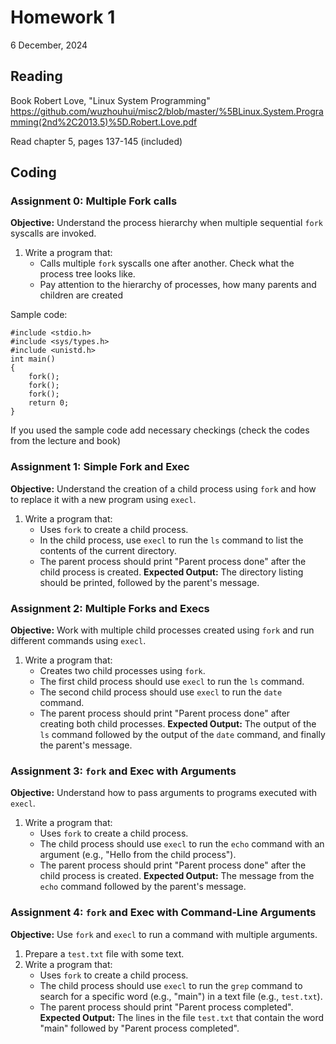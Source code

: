 # Homework 1
6 December, 2024

## Reading

Book Robert Love, "Linux System Programming"
https://github.com/wuzhouhui/misc2/blob/master/%5BLinux.System.Programming(2nd%2C2013.5)%5D.Robert.Love.pdf

Read chapter 5, pages 137-145 (included)

## Coding

### Assignment 0: Multiple Fork calls

**Objective:** Understand the process hierarchy when multiple sequential `fork` syscalls are invoked.

1. Write a program that:
    - Calls multiple  `fork` syscalls one after another. Check what the process tree looks like.
    - Pay attention to the hierarchy of processes, how many parents and children are created

Sample code:
```
#include <stdio.h>
#include <sys/types.h>
#include <unistd.h>
int main()
{
    fork();
    fork();
    fork();
    return 0;
}
```

If you used the sample code add necessary checkings (check the codes from the lecture and book)

### Assignment 1: Simple Fork and Exec

**Objective:** Understand the creation of a child process using `fork` and how to replace it with a new program using `execl`.
1. Write a program that:
    - Uses `fork` to create a child process.
    - In the child process, use `execl` to run the `ls` command to list the contents of the current directory.
    - The parent process should print "Parent process done" after the child process is created.
**Expected Output:** The directory listing should be printed, followed by the parent's message.

### Assignment 2: Multiple Forks and Execs

**Objective:** Work with multiple child processes created using `fork` and run different commands using `execl`.
1. Write a program that:
    - Creates two child processes using `fork`.
    - The first child process should use `execl` to run the `ls` command.
    - The second child process should use `execl` to run the `date` command.
    - The parent process should print "Parent process done" after creating both child processes.
**Expected Output:** The output of the `ls` command followed by the output of the `date` command, and finally the parent's message.

### Assignment 3: `fork` and Exec with Arguments

**Objective:** Understand how to pass arguments to programs executed with `execl`.
1. Write a program that:
    - Uses `fork` to create a child process.
    - The child process should use `execl` to run the `echo` command with an argument (e.g., "Hello from the child process").
    - The parent process should print "Parent process done" after the child process is created.
**Expected Output:** The message from the `echo` command followed by the parent's message.

### Assignment 4: `fork` and Exec with Command-Line Arguments

**Objective:** Use `fork` and `execl` to run a command with multiple arguments.
1. Prepare a `test.txt` file with some text.
2. Write a program that:
    - Uses `fork` to create a child process.
    - The child process should use `execl` to run the `grep` command to search for a specific word (e.g., "main") in a text file (e.g., `test.txt`).
    - The parent process should print "Parent process completed".
**Expected Output:** The lines in the file `test.txt` that contain the word "main" followed by "Parent process completed".
